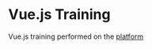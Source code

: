 # Vue.js Training

Vue.js training performed on the [platform](https://igorhalfeld.teachable.com/courses/enrolled/1283923)
